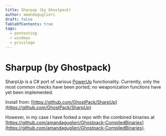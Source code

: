```yaml
---
title: Sharpup (by Ghostpack)
author: amandaguglieri
draft: false
TableOfContents: true
tags:
  - pentesting
  - windows
  - privilege
---
```


# Sharpup (by Ghostpack)

SharpUp is a C# port of various [PowerUp](https://github.com/PowerShellMafia/PowerSploit/blob/dev/Privesc/PowerUp.ps1) functionality. Currently, only the most common checks have been ported; no weaponization functions have yet been implemented.


Install from: [https://github.com/GhostPack/SharpUp](https://github.com/GhostPack/SharpUp)

However, in my case I have forked a repo with the combined binaries at [https://github.com/amandaguglieri/Ghostpack-CompiledBinaries](https://github.com/amandaguglieri/Ghostpack-CompiledBinaries).

